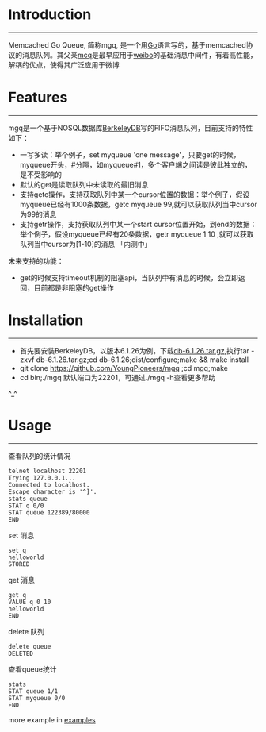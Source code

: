 # Introduction
***
Memcached Go Queue, 简称mgq, 是一个用[Go](https://golang.org)语言写的，基于memcached协议的消息队列。其父亲[mcq](https://github.com/stvchu/memcacheq.git)是最早应用于[weibo](http://weibo.com)的基础消息中间件，有着高性能，解耦的优点，使得其广泛应用于微博





# Features

***
mgq是一个基于NOSQL数据库[BerkeleyDB](http://www.oracle.com/technetwork/cn/database/database-technologies/berkeleydb/overview/index.html)写的FIFO消息队列，目前支持的特性如下：

* 一写多读：举个例子，set myqueue 'one message'，只要get的时候，myqueue开头，#分隔，如myqueue#1，多个客户端之间读是彼此独立的，是不受影响的
* 默认的get是读取队列中未读取的最旧消息
* 支持getc操作，支持获取队列中某一个cursor位置的数据：举个例子，假设myqueue已经有1000条数据，getc myqueue 99,就可以获取队列当中cursor为99的消息
* 支持getr操作，支持获取队列中某一个start cursor位置开始，到end的数据：举个例子，假设myqueue已经有20条数据，getr myqueue 1 10 ,就可以获取队列当中cursor为[1-10]的消息 「内测中」

未来支持的功能：

* get的时候支持timeout机制的阻塞api，当队列中有消息的时候，会立即返回，目前都是非阻塞的get操作

# Installation
***

* 首先要安装BerkeleyDB，以版本6.1.26为例，下载[db-6.1.26.tar.gz](http://www.oracle.com/technetwork/cn/database/database-technologies/berkeleydb/downloads/index.html),执行tar -zxvf db-6.1.26.tar.gz;cd db-6.1.26;dist/configure;make && make install
* git clone https://github.com/YoungPioneers/mgq ;cd mgq;make
* cd bin;./mgq 默认端口为22201，可通过./mgq -h查看更多帮助


^_^

# Usage
***
查看队列的统计情况

```
telnet localhost 22201
Trying 127.0.0.1...
Connected to localhost.
Escape character is '^]'.
stats queue
STAT q 0/0
STAT queue 122389/80000
END
```

set 消息

```
set q
helloworld
STORED
```

get 消息

```
get q
VALUE q 0 10
helloworld
END
```

delete 队列

```
delete queue
DELETED
```

查看queue统计

```
stats
STAT queue 1/1
STAT myqueue 0/0
END
```
more example in [examples](https://github.com/YoungPioneers/mgq/examples)
